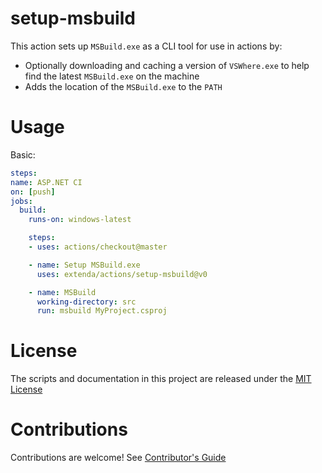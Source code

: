 # setup-msbuild

This action sets up `MSBuild.exe` as a CLI tool for use in actions by:
  
  * Optionally downloading and caching a version of `VSWhere.exe` to help find the latest `MSBuild.exe` on the machine
  * Adds the location of the `MSBuild.exe` to the `PATH`


# Usage

Basic:
```yaml
steps:
name: ASP.NET CI
on: [push]
jobs:
  build:
    runs-on: windows-latest

    steps:
    - uses: actions/checkout@master

    - name: Setup MSBuild.exe
      uses: extenda/actions/setup-msbuild@v0

    - name: MSBuild
      working-directory: src
      run: msbuild MyProject.csproj
```


# License

The scripts and documentation in this project are released under the [MIT License](LICENSE)

# Contributions

Contributions are welcome!  See [Contributor's Guide](docs/contributors.md)
